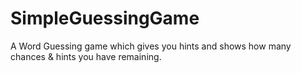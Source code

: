 # SimpleGuessingGame
A Word Guessing game which gives you hints and shows how many chances &amp; hints you have remaining.
